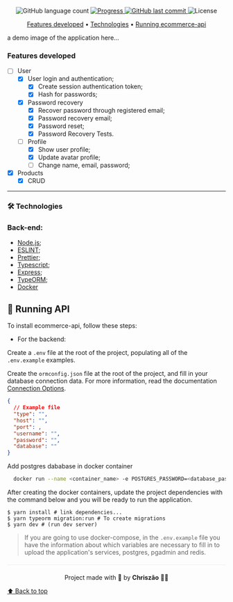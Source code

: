 <p align="center">
  <img alt="GitHub language count" src="https://img.shields.io/github/languages/count/Chriszao/ecommerce-api?color=%2304D361" />

  <a href="http://makeapullrequest.com">
    <img src="https://img.shields.io/badge/progress-25%25-brightgreen.svg" alt="Progress">
  </a>
	
  <a href="https://github.com/Chriszao/ecommerce-api/commits/master">
    <img alt="GitHub last commit" src="https://img.shields.io/github/last-commit/Chriszao/ecommerce-api"/>
  </a>

  <img alt="License" src="https://img.shields.io/badge/license-MIT-brightgreen"/>
</p>

<p align="center">
 <a href="#features-developed">Features developed</a> •
 <a href="#technologies">Technologies</a> •
 <a href="#running-ecommerce-api">Running ecommerce-api</a>
</p>

a demo image of the application here...
<!-- <img src="" alt="ecommerce-api system example"> -->

### Features developed

- [ ] User
  - [x] User login and authentication;
    - [x] Create session authentication token;
    - [x] Hash for passwords;
  - [x] Password recovery
    - [x] Recover password through registered email;
    - [x] Password recovery email;
    - [x] Password reset;
    - [x] Password Recovery Tests.
  - [ ] Profile
    - [x] Show user profile;
    - [x] Update avatar profile;
    - [ ] Change name, email, password;
- [x] Products
  - [x] CRUD

---

### 🛠️ Technologies

### Back-end:

- [Node.js](https://nodejs.org/en/);
- [ESLINT](https://eslint.org/docs/user-guide/getting-started);
- [Prettier](https://prettier.io/docs/en/install.html);
- [Typescript](https://www.typescriptlang.org/docs/);
- [Express](https://expressjs.com/pt-br/starter/installing.html);
- [TypeORM](https://typeorm.io/#/);
- [Docker](https://docs.docker.com/get-started/)

## 🚀 Running API

To install ecommerce-api, follow these steps:

- For the backend:

Create a ```.env``` file at the root of the project, populating all of the ```.env.example``` examples.

Create the ```ormconfig.json``` file at the root of the project, and fill in your database connection data.
For more information, read the documentation [Connection Options](https://typeorm.io/#/connection-options).

~~~JSON
{
  // Example file
  "type": "", 
  "host": "", 
  "port": ,
  "username": "",
  "password": "",
  "database": ""
}
~~~

Add postgres dababase in docker container

```bash
  docker run --name <container_name> -e POSTGRES_PASSWORD=<database_password> -p 5432:5432 -d postgres
``` 

After creating the docker containers, update the project dependencies with the command below and you will be ready to run the application. 

~~~shell
$ yarn install # link dependencies...
$ yarn typeorm migration:run # To create migrations
$ yarn dev # (run dev server)
~~~

> If you are going to use docker-compose, in the ```.env.example``` file you have the information about which variables are necessary to fill in to upload the application's services, postgres, pgadmin and redis.

<p align="center" style="margin-top: 20px; border-top: 1px solid #eee; padding-top: 20px;">
  Project made with 💙 by <strong>Chriszão</strong> 👩‍💻
</p>


[⬆ Back to top](#features-developed)<br>
